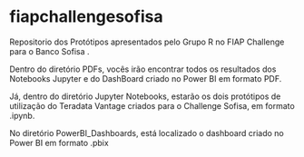 # fiapchallengesofisa
Repositorio dos Protótipos apresentados pelo Grupo R no FIAP Challenge para o Banco Sofisa .

Dentro do diretório PDFs, vocês irão encontrar todos os resultados dos Notebooks Jupyter e do DashBoard criado no Power BI em formato PDF.

Já, dentro do diretório Jupyter Notebooks, estarão os dois protótipos de utilização do Teradata Vantage criados para o Challenge Sofisa, em formato .ipynb.

No diretório PowerBI_Dashboards, está localizado o dashboard criado no Power BI em formato .pbix
